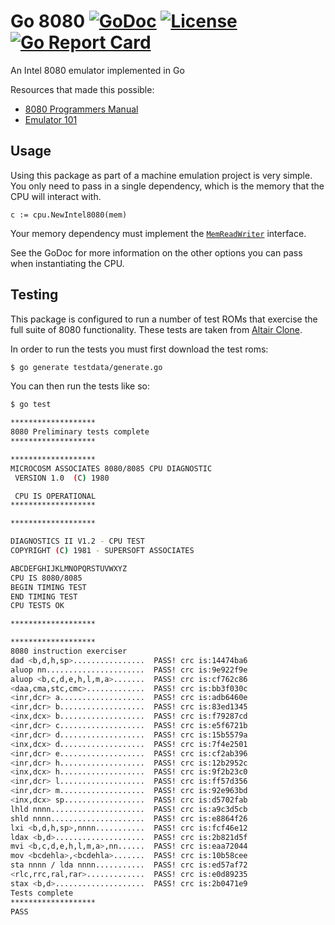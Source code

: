 # Go 8080 [![GoDoc](https://godoc.org/github.com/danmrichards/go8080?status.svg)](https://godoc.org/github.com/danmrichards/go8080) [![License](http://img.shields.io/badge/license-mit-blue.svg)](https://raw.githubusercontent.com/danmrichards/go8080/master/LICENSE) [![Go Report Card](https://goreportcard.com/badge/github.com/danmrichards/go8080)](https://goreportcard.com/report/github.com/danmrichards/go8080)
An Intel 8080 emulator implemented in Go

Resources that made this possible:

* [8080 Programmers Manual][1]
* [Emulator 101][2]

## Usage
Using this package as part of a machine emulation project is very simple. You
only need to pass in a single dependency, which is the memory that the CPU will
interact with.

```golang
c := cpu.NewIntel8080(mem)
```

Your memory dependency must implement the [`MemReadWriter`][3] interface.

See the GoDoc for more information on the other options you can pass when
instantiating the CPU.

## Testing
This package is configured to run a number of test ROMs that exercise the full
suite of 8080 functionality. These tests are taken from [Altair Clone][4].

In order to run the tests you must first download the test roms:

```bash
$ go generate testdata/generate.go
```

You can then run the tests like so:

```bash
$ go test

*******************
8080 Preliminary tests complete
*******************

*******************
MICROCOSM ASSOCIATES 8080/8085 CPU DIAGNOSTIC
 VERSION 1.0  (C) 1980

 CPU IS OPERATIONAL
*******************

*******************

DIAGNOSTICS II V1.2 - CPU TEST
COPYRIGHT (C) 1981 - SUPERSOFT ASSOCIATES

ABCDEFGHIJKLMNOPQRSTUVWXYZ
CPU IS 8080/8085
BEGIN TIMING TEST
END TIMING TEST
CPU TESTS OK

*******************

*******************
8080 instruction exerciser
dad <b,d,h,sp>................  PASS! crc is:14474ba6
aluop nn......................  PASS! crc is:9e922f9e
aluop <b,c,d,e,h,l,m,a>.......  PASS! crc is:cf762c86
<daa,cma,stc,cmc>.............  PASS! crc is:bb3f030c
<inr,dcr> a...................  PASS! crc is:adb6460e
<inr,dcr> b...................  PASS! crc is:83ed1345
<inx,dcx> b...................  PASS! crc is:f79287cd
<inr,dcr> c...................  PASS! crc is:e5f6721b
<inr,dcr> d...................  PASS! crc is:15b5579a
<inx,dcx> d...................  PASS! crc is:7f4e2501
<inr,dcr> e...................  PASS! crc is:cf2ab396
<inr,dcr> h...................  PASS! crc is:12b2952c
<inx,dcx> h...................  PASS! crc is:9f2b23c0
<inr,dcr> l...................  PASS! crc is:ff57d356
<inr,dcr> m...................  PASS! crc is:92e963bd
<inx,dcx> sp..................  PASS! crc is:d5702fab
lhld nnnn.....................  PASS! crc is:a9c3d5cb
shld nnnn.....................  PASS! crc is:e8864f26
lxi <b,d,h,sp>,nnnn...........  PASS! crc is:fcf46e12
ldax <b,d>....................  PASS! crc is:2b821d5f
mvi <b,c,d,e,h,l,m,a>,nn......  PASS! crc is:eaa72044
mov <bcdehla>,<bcdehla>.......  PASS! crc is:10b58cee
sta nnnn / lda nnnn...........  PASS! crc is:ed57af72
<rlc,rrc,ral,rar>.............  PASS! crc is:e0d89235
stax <b,d>....................  PASS! crc is:2b0471e9
Tests complete
*******************
PASS
```

[1]: http://altairclone.com/downloads/manuals/8080%20Programmers%20Manual.pdf
[2]: http://emulator101.com
[3]: https://godoc.org/github.com/danmrichards/go8080#MemReadWriter
[4]: http://altairclone.com/downloads/cpu_tests/